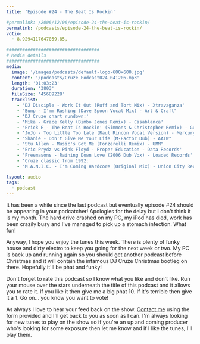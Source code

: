 ```yaml
---
title: 'Episode #24 - The Beat Is Rockin'

#permalink: /2006/12/06/episode-24-the-beat-is-rockin/
permalink: /podcasts/episode-24-the-beat-is-rockin/
votio:
  - 8.9294117647059,85,

###################################
# Media details
###################################
media:
  image: '/images/podcasts/default-logo-600x600.jpg'
  content: '/podcasts/Cruze_Podcast024_041206.mp3'
  length: '01:03:23'
  duration: '3803'
  fileSize: '45689228'
  tracklist:
    - 'DJ Disciple - Work It Out (Ruff and Tort Mix) - Xtravaganza'
    - "Bump - I'mm Rushing (Dave Spoon Vocal Mix) - Art & Craft"
    - 'DJ Cruze chart rundown:'
    - 'Mika - Grace Kelly (Bimbo Jones Remix) - Casablanca'
    - "Erick E - The Beat Is Rockin' (Simmons & Christopher Remix) - Gusto Records"
    - 'JoJo - Too Little Too Late (Raul Rincon Vocal Version) - Mercury Records'
    - "Shanie - Don't Give Me Your Life (M-Factor Dub) - AATW"
    - "Stu Allen - Music's Got Me (Fonzerelli Remix) - UMM"
    - 'Eric Prydz vs Pink Floyd - Proper Education - Data Records'
    - 'Freemasons - Raining Down Love (2006 Dub Vox) - Loaded Records'
    - 'Cruze classic from 1992:'
    - "M.A.N.I.C. - I'm Coming Hardcore (Original Mix) - Union City Recording"

layout: audio
tags:
  - podcast
---
```


It has been a while since the last podcast but eventually episode #24 should be appearing in your podcatcher! Apologies for the delay but I don't think it is my month. The hard drive crashed on my PC, my iPod has died, work has been crazily busy and I've managed to pick up a stomach infection. What fun!

Anyway, I hope you enjoy the tunes this week. There is plenty of funky house and dirty electro to keep you going for the next week or two. My PC is back up and running again so you should get another podcast before Christmas and it will contain the infamous DJ Cruze Christmas bootleg on there. Hopefully it'll be phat and funky!

Don't forget to rate this podcast so I know what you like and don't like. Run your mouse over the stars underneath the title of this podcast and it allows you to rate it. If you like it then give me a big phat 10. If it's terrible then give it a 1. Go on... you know you want to vote!

As always I love to hear your feed back on the show. [Contact me][1] using the form provided and I'll get back to you as soon as I can. I'm always looking for new tunes to play on the show so if you're an up and coming producer who's looking for some exposure then let me know and if I like the tunes, I'll play them.

[1]: /contact
